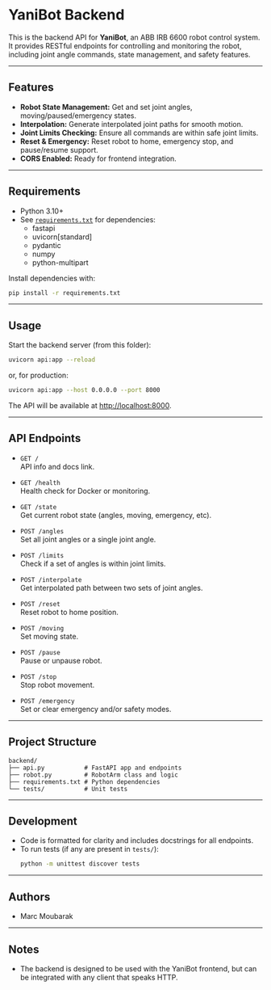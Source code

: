 # YaniBot Backend

This is the backend API for **YaniBot**, an ABB IRB 6600 robot control system.  
It provides RESTful endpoints for controlling and monitoring the robot, including joint angle commands, state management, and safety features.

---

## Features

- **Robot State Management:** Get and set joint angles, moving/paused/emergency states.
- **Interpolation:** Generate interpolated joint paths for smooth motion.
- **Joint Limits Checking:** Ensure all commands are within safe joint limits.
- **Reset & Emergency:** Reset robot to home, emergency stop, and pause/resume support.
- **CORS Enabled:** Ready for frontend integration.

---

## Requirements

- Python 3.10+
- See [`requirements.txt`](requirements.txt) for dependencies:
    - fastapi
    - uvicorn[standard]
    - pydantic
    - numpy
    - python-multipart

Install dependencies with:
```bash
pip install -r requirements.txt
```

---

## Usage

Start the backend server (from this folder):

```bash
uvicorn api:app --reload
```
or, for production:
```bash
uvicorn api:app --host 0.0.0.0 --port 8000
```

The API will be available at [http://localhost:8000](http://localhost:8000).

---

## API Endpoints

- `GET /`  
  API info and docs link.

- `GET /health`  
  Health check for Docker or monitoring.

- `GET /state`  
  Get current robot state (angles, moving, emergency, etc).

- `POST /angles`  
  Set all joint angles or a single joint angle.

- `POST /limits`  
  Check if a set of angles is within joint limits.

- `POST /interpolate`  
  Get interpolated path between two sets of joint angles.

- `POST /reset`  
  Reset robot to home position.

- `POST /moving`  
  Set moving state.

- `POST /pause`  
  Pause or unpause robot.

- `POST /stop`  
  Stop robot movement.

- `POST /emergency`  
  Set or clear emergency and/or safety modes.


---

## Project Structure

```
backend/
├── api.py           # FastAPI app and endpoints
├── robot.py         # RobotArm class and logic
├── requirements.txt # Python dependencies
└── tests/           # Unit tests
```

---

## Development

- Code is formatted for clarity and includes docstrings for all endpoints.
- To run tests (if any are present in `tests/`):
    ```bash
    python -m unittest discover tests
    ```

---

## Authors

- Marc Moubarak

---

## Notes

- The backend is designed to be used with the YaniBot frontend, but can be integrated with any client that speaks HTTP.